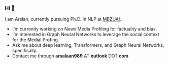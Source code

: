 ### Hi 👋
I am Arslan, currently pursuing Ph.D. in NLP at [MBZUAI](https://mbzuai.ac.ae/).
- I’m currently working on News Media Profiling for factuality and bias.
- I’m interested in Graph Neural Networks to leverage the social context for the Medial Profing.
- Ask me about deep learning, Transformers, and Graph Neural Networks, specifically. 
- Contact me through **arsalaan989** AT **outlook** DOT **com**
<!--
**marslanm/marslanm** is a ✨ _special_ ✨ repository because its `README.md` (this file) appears on your GitHub profile.

Here are some ideas to get you started:

- 🔭 I’m currently working on ...
- 🌱 I’m currently learning ...
- 👯 I’m looking to collaborate on ...
- 🤔 I’m looking for help with ...
- 💬 Ask me about ...
- 📫 How to reach me: ...
- 😄 Pronouns: ...
- ⚡ Fun fact: ...
-->
